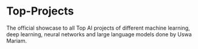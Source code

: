 # Top-Projects
The official showcase to all Top AI projects of different machine learning, deep learning, neural networks and large language models done by Uswa Mariam.
